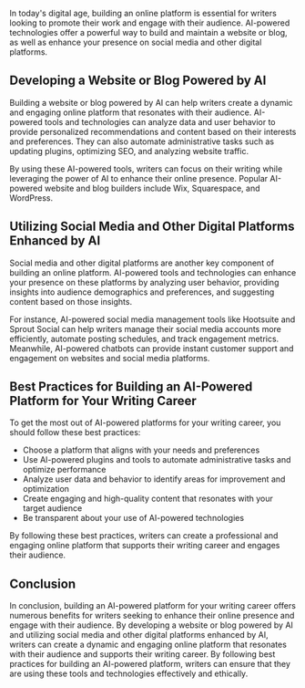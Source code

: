 
In today's digital age, building an online platform is essential for writers looking to promote their work and engage with their audience. AI-powered technologies offer a powerful way to build and maintain a website or blog, as well as enhance your presence on social media and other digital platforms.

Developing a Website or Blog Powered by AI
------------------------------------------

Building a website or blog powered by AI can help writers create a dynamic and engaging online platform that resonates with their audience. AI-powered tools and technologies can analyze data and user behavior to provide personalized recommendations and content based on their interests and preferences. They can also automate administrative tasks such as updating plugins, optimizing SEO, and analyzing website traffic.

By using these AI-powered tools, writers can focus on their writing while leveraging the power of AI to enhance their online presence. Popular AI-powered website and blog builders include Wix, Squarespace, and WordPress.

Utilizing Social Media and Other Digital Platforms Enhanced by AI
-----------------------------------------------------------------

Social media and other digital platforms are another key component of building an online platform. AI-powered tools and technologies can enhance your presence on these platforms by analyzing user behavior, providing insights into audience demographics and preferences, and suggesting content based on those insights.

For instance, AI-powered social media management tools like Hootsuite and Sprout Social can help writers manage their social media accounts more efficiently, automate posting schedules, and track engagement metrics. Meanwhile, AI-powered chatbots can provide instant customer support and engagement on websites and social media platforms.

Best Practices for Building an AI-Powered Platform for Your Writing Career
--------------------------------------------------------------------------

To get the most out of AI-powered platforms for your writing career, you should follow these best practices:

* Choose a platform that aligns with your needs and preferences
* Use AI-powered plugins and tools to automate administrative tasks and optimize performance
* Analyze user data and behavior to identify areas for improvement and optimization
* Create engaging and high-quality content that resonates with your target audience
* Be transparent about your use of AI-powered technologies

By following these best practices, writers can create a professional and engaging online platform that supports their writing career and engages their audience.

Conclusion
----------

In conclusion, building an AI-powered platform for your writing career offers numerous benefits for writers seeking to enhance their online presence and engage with their audience. By developing a website or blog powered by AI and utilizing social media and other digital platforms enhanced by AI, writers can create a dynamic and engaging online platform that resonates with their audience and supports their writing career. By following best practices for building an AI-powered platform, writers can ensure that they are using these tools and technologies effectively and ethically.
